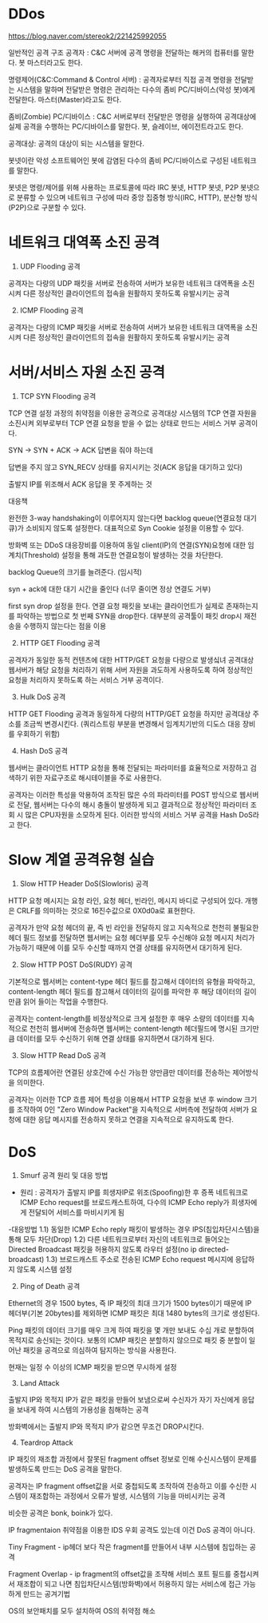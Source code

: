 # DDos

https://blog.naver.com/stereok2/221425992055

일반적인 공격 구조
공격자 : C&C 서버에 공격 명령을 전달하는 해커의 컴퓨터를 말한다. 봇 마스터라고도 한다.

명령제어(C&C:Command & Control 서버) : 공격자로부터 직접 공격 명령을 전달받는 시스템을 말하며 전달받은 명령은 관리하는 다수의 좀비 PC/디바이스(악성 봇)에게 전달한다. 마스터(Master)라고도 한다.

좀비(Zombie) PC/디바이스 : C&C 서버로부터 전달받은 명령을 실행하여 공격대상에 실제 공격을 수행하는 PC/디바이스를 말한다.
봇, 슬레이브, 에이전트라고도 한다.

공격대상: 공격의 대상이 되는 시스템을 말한다.

봇넷이란 악성 소프트웨어인 봇에 감염된 다수의 좀비 PC/디바이스로 구성된 네트워크를 말한다.

봇넷은 명령/제어를 위해 사용하는 프로토콜에 따라 IRC 봇넷, HTTP 봇넷, P2P 봇넷으로 분류할 수 있으며 네트워크 구성에 따라 중앙 집중형 방식(IRC, HTTP), 분산형 방식(P2P)으로 구분할 수 있다.


# 네트워크 대역폭 소진 공격

1. UDP Flooding 공격

공격자는 다량의 UDP 패킷을 서버로 전송하여 서버가 보유한 네트워크 대역폭을 소진시켜 다른 정상적인 클라이언트의 접속을 원활하지 못하도록 유발시키는 공격

2. ICMP Flooding 공격

공격자는 다량의 ICMP 패킷을 서버로 전송하여 서버가 보유한 네트워크 대역폭을 소진시켜 다른 정상적인 클라이언트의 접속을 원활하지 못하도록 유발시키는 공격

# 서버/서비스 자원 소진 공격

1. TCP SYN Flooding 공격

TCP 연결 설정 과정의 취약점을 이용한 공격으로 공격대상 시스템의 TCP 연결 자원을 소진시켜 외부로부터 TCP 연결 요청을 받을 수 없는 상태로 만드는 서비스 거부 공격이다.

SYN -> SYN + ACK -> ACK 답변을 줘야 하는데

답변을 주지 않고 SYN_RECV 상태를 유지시키는 것(ACK 응답을 대기하고 있다)

출발지 IP를 위조해서 ACK 응답을 못 주게하는 것

대응책

완전한 3-way handshaking이 이루어지지 않는다면 backlog queue(연결요청 대기큐)가 소비되지 않도록 설정한다. 대표적으로 Syn Cookie 설정을 이용할 수 있다.

방화벽 또는 DDoS 대응장비를 이용하여 동일 client(IP)의 연결(SYN)요청에 대한 임계치(Threshold) 설정을 통해 과도한 연결요청이 발생하는 것을 차단한다. 

backlog Queue의 크기를 늘려준다. (임시적)

syn + ack에 대한 대기 시간을 줄인다 (너무 줄이면 정상 연결도 거부)

first syn drop 설정을 한다. 연결 요청 패킷을 보내는 클라이언트가 실제로 존재하는지를 파악하는 방법으로 첫 번째 SYN을 drop한다. 대부분의 공격툴이 패킷 drop시 재전송을 수행하지 않는다는 점을 이용

2. HTTP GET Flooding 공격

공격자가 동일한 동적 컨텐츠에 대한 HTTP/GET 요청을 다량으로 발생싴녀 공격대상 웹서버가 해당 요청을 처리하기 위해 서버 자원을 과도하게 사용하도록 하여 정상적인 요청을 처리하지 못하도록 하는 서비스 거부 공격이다.

3. Hulk DoS 공격

HTTP GET Flooding 공격과 동일하게 다량의 HTTP/GET 요청을 하지만 공격대상 주소를 조금씩 변경시킨다. (쿼리스트링 부분을 변경해서 임계치기반의 디도스 대응 장비를 우회하기 위함)

4. Hash DoS 공격

웹서버는 클라이언트 HTTP 요청을 통해 전달되는 파라미터를 효율적으로 저장하고 검색하기 위한 자료구조로 해시테이블을 주로 사용한다.

공격자는 이러한 특성을 악용하여 조작된 많은 수의 파라미터를 POST 방식으로 웹서버로 전달, 웹서버는 다수의 해시 충돌이 발생하게 되고 결과적으로 정상적인 파라미터 조회 시 많은 CPU자원을 소모하게 된다. 이러한 방식의 서비스 거부 공격을 Hash DoS라고 한다.

# Slow 계열 공격유형 실습

1. Slow HTTP Header DoS(Slowloris) 공격

HTTP 요청 메시지는 요청 라인, 요청 헤더, 빈라인, 메시지 바디로 구성되어 있다. 개행은 CRLF를 의미하는 것으로 16진수값으로 0X0d0a로 표현한다.

공격자가 만약 요청 헤더의 끝, 즉 빈 라인을 전달하지 않고 지속적으로 천천히 불필요한 헤더 필드 정보를 전달하면 웹서버는 요청 헤더부를 모두 수신해야 요청 메시지 처리가 가능하기 때문에 이를 모두 수신할 때까지 연결 상태를 유지하면서 대기하게 된다. 

2. Slow HTTP POST DoS(RUDY) 공격

기본적으로 웹서버는 content-type 헤더 필드를 참고해서 데이터의 유형을 파악하고, content-length 헤더 필드를 참고해서 데이터의 길이를 파악한 후 해당 데이터의 길이만큼 읽어 들이는 작업을 수행한다.

공격자는 content-length를 비정상적으로 크게 설정한 후 매우 소량의 데이터를 지속적으로 천천히 웹서버에 전송하면 웹서버는 content-length 헤더필드에 명시된 크기만큼 데이터를 모두 수신하기 위해 연결 상태를 유지하면서 대기하게 된다.

3. Slow HTTP Read DoS 공격

TCP의 흐름제어란 연결된 상호간에 수신 가능한 양만큼만 데이터를 전송하는 제어방식을 의미한다.

공격자는 이러한 TCP 흐름 제어 특성을 이용해서 HTTP 요청을 보낸 후 window 크기를 조작하여 0인 "Zero Window Packet"을 지속적으로 서버측에 전달하여 서버가 요청에 대한 응답 메시지를 전송하지 못하고 연결을 지속적으로 유지하도록 한다.

# DoS

1. Smurf 공격 원리 및 대응 방법

- 원리 : 공격자가 출발지 IP를 희생자IP로 위조(Spoofing)한 후 증폭 네트워크로 ICMP Echo request를 브로드캐스트하여,
다수의 ICMP Echo reply가 희생자에게 전달되어 서비스를 마비시키게 됨

-대응방법
1.1) 동일한 ICMP Echo reply 패킷이 발생하는 경우 IPS(침입차단시스템)을 통해 모두 차단(Drop)
1.2) 다른 네트워크로부터 자신의 네트워크로 들어오는 Directed Broadcast 패킷을 허용하지 않도록 라우터 설정(no ip directed-broadcast)
1.3) 브로드캐스트 주소로 전송된 ICMP Echo request 메시지에 응답하지 않도록 시스템 설정

2. Ping of Death 공격

Ethernet의 경우 1500 bytes, 즉 IP 패킷의 최대 크기가 1500 bytes이기 때문에 IP 헤더부(기본 20bytes)를 제외하면 ICMP 패킷은 최대 1480 bytes의 크기로 생성된다. 

Ping 패킷의 데이터 크기를 매우 크게 하여 패킷을 몇 개만 보내도 수십 개로 분할하여 목적지로 송신되는 것이다.
보통의 ICMP 패킷은 분할하지 않으므로 패킷 중 분할이 일어난 패킷을 공격으로 의심하여 탐지하는 방식을 사용한다.

현재는 일정 수 이상의 ICMP 패킷을 받으면 무시하게 설정

3. Land Attack

출발지 IP와 목적지 IP가 같은 패킷을 만들어 보냄으로써 수신자가 자기 자신에게 응답을 보내게 하여 시스템의 가용성을 침해하는 공격

방화벽에서는 출발지 IP와 목적지 IP가 같으면 무조건 DROP시킨다.

4. Teardrop Attack

IP 패킷의 재조합 과정에서 잘못된 fragment offset 정보로 인해 수신시스템이 문제를 발생하도록 만드는 DoS 공격을 말한다.

공격자는 IP fragment offset값을 서로 중첩되도록 조작하여 전송하고 이를 수신한 시스템이 재조합하는 과정에서 오류가 발생, 시스템의 기능을 마비시키는 공격

비슷한 공격은 bonk, boink가 있다.

IP fragmentaion 취약점을 이용한 IDS 우회 공격도 있는데 이건 DoS 공격이 아니다.

Tiny Fragment - ip헤더 보다 작은 fragment를 만들어서 내부 시스템에 침입하는 공격

Fragment Overlap - ip fragment의 offset값을 조작해 서비스 포트 필드를 중첩시켜서 재조합이 되고 나면 침입차단시스템(방화벽)에서 허용하지 않는 서비스에 접근 가능하게 만드는 공겨기법

OS의 보안패치를 모두 설치하여 OS의 취약점 해소
